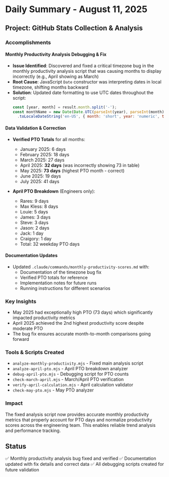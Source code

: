# Daily Summary - August 11, 2025

## Project: GitHub Stats Collection & Analysis

### Accomplishments

#### Monthly Productivity Analysis Debugging & Fix
- **Issue Identified**: Discovered and fixed a critical timezone bug in the monthly productivity analysis script that was causing months to display incorrectly (e.g., April showing as March)
- **Root Cause**: JavaScript `Date` constructor was interpreting dates in local timezone, shifting months backward
- **Solution**: Updated date formatting to use UTC dates throughout the script:
  ```javascript
  const [year, month] = result.month.split('-');
  const monthName = new Date(Date.UTC(parseInt(year), parseInt(month) - 1, 1))
    .toLocaleDateString('en-US', { month: 'short', year: 'numeric', timeZone: 'UTC' });
  ```

#### Data Validation & Correction
- **Verified PTO Totals** for all months:
  - January 2025: 6 days
  - February 2025: 18 days  
  - March 2025: 27 days
  - April 2025: **32 days** (was incorrectly showing 73 in table)
  - May 2025: **73 days** (highest PTO month - correct)
  - June 2025: 19 days
  - July 2025: 41 days

- **April PTO Breakdown** (Engineers only):
  - Rares: 9 days
  - Max Kless: 8 days
  - Louie: 5 days
  - James: 3 days
  - Steve: 3 days
  - Jason: 2 days
  - Jack: 1 day
  - Craigory: 1 day
  - Total: 32 weekday PTO days

#### Documentation Updates
- Updated `.claude/commands/monthly-productivity-scores.md` with:
  - Documentation of the timezone bug fix
  - Verified PTO totals for reference
  - Implementation notes for future runs
  - Running instructions for different scenarios

### Key Insights
- May 2025 had exceptionally high PTO (73 days) which significantly impacted productivity metrics
- April 2025 achieved the 2nd highest productivity score despite moderate PTO
- The bug fix ensures accurate month-to-month comparisons going forward

### Tools & Scripts Created
- `analyze-monthly-productivity.mjs` - Fixed main analysis script
- `analyze-april-pto.mjs` - April PTO breakdown analyzer
- `debug-april-pto.mjs` - Debugging script for PTO counts
- `check-march-april.mjs` - March/April PTO verification
- `verify-april-calculation.mjs` - April calculation validator
- `check-may-pto.mjs` - May PTO analyzer

### Impact
The fixed analysis script now provides accurate monthly productivity metrics that properly account for PTO days and normalize productivity scores across the engineering team. This enables reliable trend analysis and performance tracking.

## Status
✅ Monthly productivity analysis bug fixed and verified
✅ Documentation updated with fix details and correct data
✅ All debugging scripts created for future validation